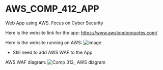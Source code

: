 # AWS_COMP_412_APP
Web App using AWS. Focus on Cyber Security

Here is the website link for the app: https://www.awslondonquotes.com/

Here is the website running on AWS:
![image](https://user-images.githubusercontent.com/54014269/233810010-929c845b-1299-463d-930d-21802aa32af6.png)


 - Still need to add AWS WAF to the App
 
AWS WAF diagram:
![Comp 312_ AWS diagram](https://user-images.githubusercontent.com/70118168/234742167-70785695-1343-4a89-b72d-eed3bf65ac98.jpeg)
